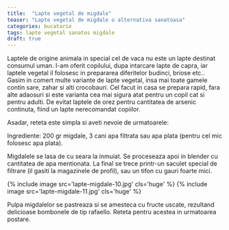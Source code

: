 ```yaml
---
title:  "Lapte vegetal de migdale"
teaser: "Lapte vegetal de migdale o alternativa sanatoasa"
categories: bucatarie
tags: lapte vegetal sanatos migdale
draft: true
---
```


Laptele de origine animala in special cel de vaca nu este un lapte destinat consumul uman.
I-am oferit copilului, dupa intarcare lapte de capra, iar laptele vegetal il folosesc in prepararea diferitelor budinci, briose etc..
Gasim in comert multe variante de lapte vegetal, insa mai toate gamele contin sare, zahar si alti crocobauri. Cel facut in casa se prepara rapid, fara alte adaosuri si este varianta cea mai sigura atat pentru un copil cat si pentru adulti.
De evitat laptele de orez pentru cantitatea de arsenic continuta, fiind un lapte nerecomandat copiilor.

Asadar, reteta este simpla si aveti nevoie de urmatoarele:

Ingrediente: 200 gr migdale, 3 cani apa filtrata sau apa plata (pentru cel mic folosesc apa plata).

Migdalele se lasa de cu seara la inmuiat. Se proceseaza apoi in blender cu cantitatea de apa mentionata. La final se trece printr-un saculet special de filtrare (il gasiti la magazinele de profil), sau un tifon cu gauri foarte mici.

{% include image src='lapte-migdale-10.jpg' cls='huge' %}
{% include image src='lapte-migdale-11.jpg' cls='huge' %}

Pulpa migdalelor se pastreaza si se amesteca cu fructe uscate, rezultand delicioase bombonele de tip rafaello.
Reteta pentru acestea in urmatoarea postare.

